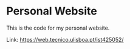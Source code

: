 # Personal Website

This is the code for my personal website. 

Link: https://web.tecnico.ulisboa.pt/ist425052/
